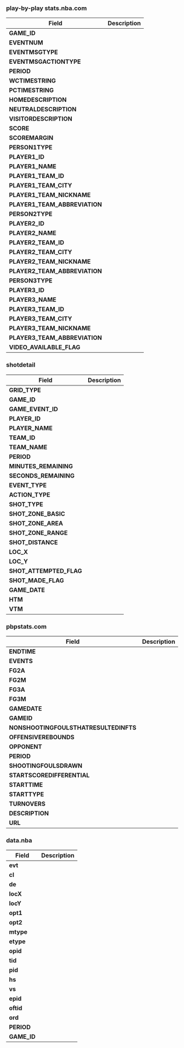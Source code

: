 ### play-by-play stats.nba.com

| Field | Description|
|-------|------------|
|**GAME_ID**||
|**EVENTNUM**||
|**EVENTMSGTYPE**||
|**EVENTMSGACTIONTYPE**||
|**PERIOD**||
|**WCTIMESTRING**||
|**PCTIMESTRING**||
|**HOMEDESCRIPTION**||
|**NEUTRALDESCRIPTION**||
|**VISITORDESCRIPTION**||
|**SCORE**||
|**SCOREMARGIN**||
|**PERSON1TYPE**||
|**PLAYER1_ID**||
|**PLAYER1_NAME**||
|**PLAYER1_TEAM_ID**||
|**PLAYER1_TEAM_CITY**||
|**PLAYER1_TEAM_NICKNAME**||
|**PLAYER1_TEAM_ABBREVIATION**||
|**PERSON2TYPE**||
|**PLAYER2_ID**||
|**PLAYER2_NAME**||
|**PLAYER2_TEAM_ID**||
|**PLAYER2_TEAM_CITY**||
|**PLAYER2_TEAM_NICKNAME**||
|**PLAYER2_TEAM_ABBREVIATION**||
|**PERSON3TYPE**||
|**PLAYER3_ID**||
|**PLAYER3_NAME**||
|**PLAYER3_TEAM_ID**||
|**PLAYER3_TEAM_CITY**||
|**PLAYER3_TEAM_NICKNAME**||
|**PLAYER3_TEAM_ABBREVIATION**||
|**VIDEO_AVAILABLE_FLAG**||

### shotdetail

| Field | Description|
|-------|------------|
|**GRID_TYPE**||
|**GAME_ID**||
|**GAME_EVENT_ID**||
|**PLAYER_ID**||
|**PLAYER_NAME**||
|**TEAM_ID**||
|**TEAM_NAME**||
|**PERIOD**||
|**MINUTES_REMAINING**||
|**SECONDS_REMAINING**||
|**EVENT_TYPE**||
|**ACTION_TYPE**||
|**SHOT_TYPE**||
|**SHOT_ZONE_BASIC**||
|**SHOT_ZONE_AREA**||
|**SHOT_ZONE_RANGE**||
|**SHOT_DISTANCE**||
|**LOC_X**||
|**LOC_Y**||
|**SHOT_ATTEMPTED_FLAG**||
|**SHOT_MADE_FLAG**||
|**GAME_DATE**||
|**HTM**||
|**VTM**||

### pbpstats.com

| Field | Description|
|-------|------------|
|**ENDTIME**||
|**EVENTS**||
|**FG2A**||
|**FG2M**||
|**FG3A**||
|**FG3M**||
|**GAMEDATE**||
|**GAMEID**||
|**NONSHOOTINGFOULSTHATRESULTEDINFTS**||
|**OFFENSIVEREBOUNDS**||
|**OPPONENT**||
|**PERIOD**||
|**SHOOTINGFOULSDRAWN**||
|**STARTSCOREDIFFERENTIAL**||
|**STARTTIME**||
|**STARTTYPE**||
|**TURNOVERS**||
|**DESCRIPTION**||
|**URL**||

### data.nba

| Field | Description|
|-------|------------|
|**evt**||
|**cl**||
|**de**||
|**locX**||
|**locY**||
|**opt1**||
|**opt2**||
|**mtype**||
|**etype**||
|**opid**||
|**tid**||
|**pid**||
|**hs**||
|**vs**||
|**epid**||
|**oftid**||
|**ord**||
|**PERIOD**||
|**GAME_ID**||
